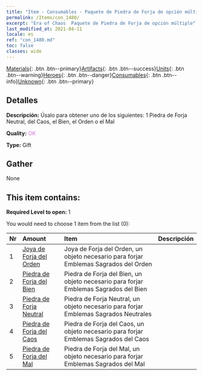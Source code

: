 ```yaml
---
title: "Item - Consumables - Paquete de Piedra de Forja de opción múltiple"
permalink: /Items/con_1480/
excerpt: "Era of Chaos  Paquete de Piedra de Forja de opción múltiple"
last_modified_at: 2021-04-11
locale: es
ref: "con_1480.md"
toc: false
classes: wide
---
```

 [Materials](/es/Items/){: .btn .btn--primary}[Artifacts](/es/Items/Artifacts/){: .btn .btn--success}[Units](/es/Items/Units/){: .btn .btn--warning}[Heroes](/es/Items/Heroes/){: .btn .btn--danger}[Consumables](/es/Items/Consumables/){: .btn .btn--info}[Unknown](/es/Items/Unknown/){: .btn .btn--primary}

## Detalles
 **Descripción:** Úsalo para obtener uno de los siguientes: 1 Piedra de Forja Neutral, del Caos, el Bien, el Orden o el Mal

 **Quality:** <span style="color: #DA70D6">OK</span>

 **Type:** Gift

## Gather

  None

## This item contains:

 **Required Level to open:** 1

 You would need to choose 1 item from the list (0):

  | Nr | Amount |     Item    | Descripción |
  |:---|:-------|:------------|:-----------:|
  | 1 | [Joya de Forja del Orden](/es/Items/con_1123/) | Joya de Forja del Orden, un objeto necesario para forjar Emblemas Sagrados del Orden | 
  | 2 | [Piedra de Forja del Bien](/es/Items/con_1124/) | Piedra de Forja del Bien, un objeto necesario para forjar Emblemas Sagrados del Bien | 
  | 3 | [Piedra de Forja Neutral](/es/Items/con_1125/) | Piedra de Forja Neutral, un objeto necesario para forjar Emblemas Sagrados Neutrales | 
  | 4 | [Piedra de Forja del Caos](/es/Items/con_1126/) | Piedra de Forja del Caos, un objeto necesario para forjar Emblemas Sagrados del Caos | 
  | 5 | [Piedra de Forja del Mal](/es/Items/con_1127/) | Piedra de Forja del Mal, un objeto necesario para forjar Emblemas Sagrados del Mal | 
